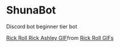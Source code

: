 # ShunaBot
Discord bot
beginner tier bot

<div class="tenor-gif-embed" data-postid="22113173" data-share-method="host" data-aspect-ratio="0.84375" data-width="100%"><a href="https://tenor.com/view/rick-roll-rick-ashley-never-gonna-give-you-up-gif-22113173">Rick Roll Rick Ashley GIF</a>from <a href="https://tenor.com/search/rick+roll-gifs">Rick Roll GIFs</a></div> <script type="text/javascript" async src="https://tenor.com/embed.js"></script>